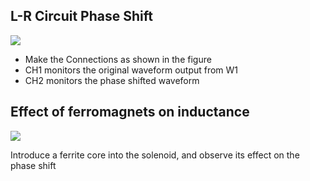 L-R Circuit Phase Shift
---

![](file:///android_asset/DOC_HTML/apps/images/schematics/LR.svg@100%|auto)	

* Make the Connections as shown in the figure
* CH1 monitors the original waveform output from W1
* CH2 monitors the phase shifted waveform

## Effect of ferromagnets on inductance

![](file:///android_asset/DOC_HTML/apps/images/schematics/LR.svg@100%|auto)	

Introduce a ferrite core into the solenoid, and observe its effect on the phase shift

